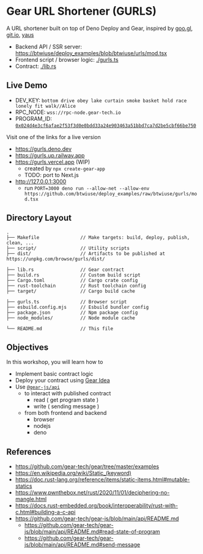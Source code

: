 # Gear URL Shortener (GURLS)

A URL shortener built on top of Deno Deploy and Gear, inspired by
[goo.gl](https://goo.gl), [git.io](https://git.io),
[yaus](https://github.com/denoland/deploy_examples/tree/main/yaus)

- Backend API / SSR server:
  [https://btwiuse/deploy_examples/blob/btwiuse/urls/mod.tsx](https://github.com/btwiuse/deploy_examples/blob/btwiuse/gurls/mod.tsx)
- Frontend script / browser logic: [./gurls.ts](./gurls.ts)
- Contract: [./lib.rs](./lib.rs)

## Live Demo

- DEV_KEY:
  `bottom drive obey lake curtain smoke basket hold race lonely fit walk//Alice`
- RPC_NODE: `wss://rpc-node.gear-tech.io`
- PROGRAM_ID:
  [`0x024d4e3cf6afae2f53f3d0e0bdd33a24e903463a51bbd7ca7d2be5cbf66be750`](https://idea.gear-tech.io/programs/0x024d4e3cf6afae2f53f3d0e0bdd33a24e903463a51bbd7ca7d2be5cbf66be750)

Visit one of the links for a live version

- https://gurls.deno.dev
- https://gurls.up.railway.app
- https://gurls.vercel.app (WIP)
  - created by `npx create-gear-app`
  - TODO: port to Next.js
- http://127.0.0.1:3000
  - run
    `PORT=3000 deno run --allow-net --allow-env https://github.com/btwiuse/deploy_examples/raw/btwiuse/gurls/mod.tsx`

## Directory Layout

```
.
├── Makefile               // Make targets: build, deploy, publish, clean, ...
├── script/                // Utility scripts
├── dist/                  // Artifacts to be published at https://unpkg.com/browse/gurls/dist/

├── lib.rs                 // Gear contract
├── build.rs               // Custom build script
├── Cargo.toml             // Cargo crate config
├── rust-toolchain         // Rust toolchain config
├── target/                // Cargo build cache

├── gurls.ts               // Browser script
├── esbuild.config.mjs     // Esbuild bundler config
├── package.json           // Npm package config
├── node_modules/          // Node module cache

└── README.md              // This file
```

## Objectives

In this workshop, you will learn how to

- Implement basic contract logic
- Deploy your contract using [Gear Idea](https://idea.gear-tech.io)
- Use [`@gear-js/api`](https://www.npmjs.com/package/@gear-js/api)
  - to interact with published contract
    - read ( get program state )
    - write ( sending message )
  - from both frontend and backend
    - browser
    - nodejs
    - deno

## References

- https://github.com/gear-tech/gear/tree/master/examples
- https://en.wikipedia.org/wiki/Static_(keyword)
- https://doc.rust-lang.org/reference/items/static-items.html#mutable-statics
- https://www.pwnthebox.net/rust/2020/11/01/deciphering-no-mangle.html
- https://docs.rust-embedded.org/book/interoperability/rust-with-c.html#building-a-c-api
- https://github.com/gear-tech/gear-js/blob/main/api/README.md
  - https://github.com/gear-tech/gear-js/blob/main/api/README.md#read-state-of-program
  - https://github.com/gear-tech/gear-js/blob/main/api/README.md#send-message
